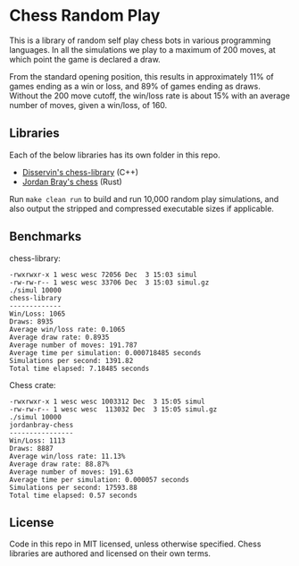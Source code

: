 # Chess Random Play

This is a library of random self play chess bots in various programming languages. In all the simulations we play to a maximum of 200 moves, at which point the game is declared a draw.

From the standard opening position, this results in approximately 11% of games ending as a win or loss, and 89% of games ending as draws. Without the 200 move cutoff, the win/loss rate is about 15% with an average number of moves, given a win/loss, of 160.


## Libraries

Each of the below libraries has its own folder in this repo.

- [Disservin's chess-library](https://github.com/Disservin/chess-library) (C++)
- [Jordan Bray's chess](https://github.com/jordanbray/chess) (Rust)

Run `make clean run` to build and run 10,000 random play simulations, and also output the stripped and compressed executable sizes if applicable.


## Benchmarks

chess-library:

```
-rwxrwxr-x 1 wesc wesc 72056 Dec  3 15:03 simul
-rw-rw-r-- 1 wesc wesc 33706 Dec  3 15:03 simul.gz
./simul 10000
chess-library
-------------
Win/Loss: 1065
Draws: 8935
Average win/loss rate: 0.1065
Average draw rate: 0.8935
Average number of moves: 191.787
Average time per simulation: 0.000718485 seconds
Simulations per second: 1391.82
Total time elapsed: 7.18485 seconds
```

Chess crate:

```
-rwxrwxr-x 1 wesc wesc 1003312 Dec  3 15:05 simul
-rw-rw-r-- 1 wesc wesc  113032 Dec  3 15:05 simul.gz
./simul 10000
jordanbray-chess
----------------
Win/Loss: 1113
Draws: 8887
Average win/loss rate: 11.13%
Average draw rate: 88.87%
Average number of moves: 191.63
Average time per simulation: 0.000057 seconds
Simulations per second: 17593.88
Total time elapsed: 0.57 seconds
```


## License

Code in this repo in MIT licensed, unless otherwise specified. Chess libraries are authored and licensed on their own terms.
